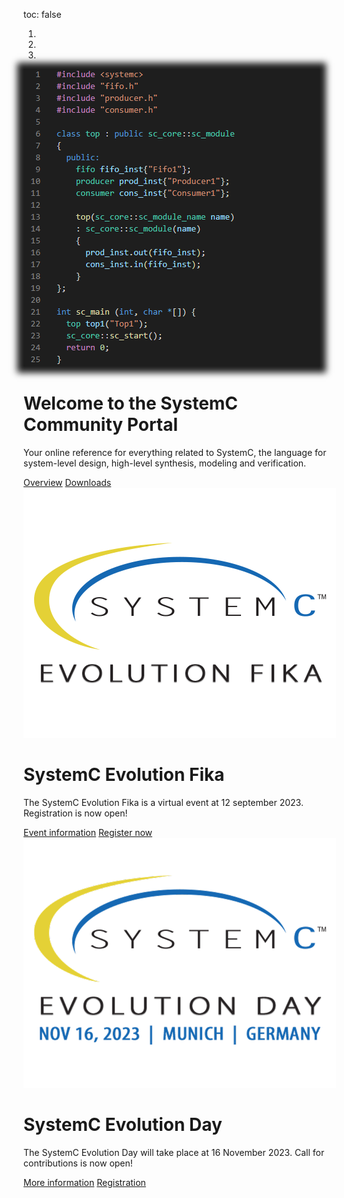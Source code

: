 toc: false

<div id="carousel_homepage" class="carousel slide" data-ride="carousel" data-interval="10000" >
  <ol class="carousel-indicators">
    <li data-target="#carousel_homepage" data-slide-to="0" class="active"></li>
    <li data-target="#carousel_homepage" data-slide-to="1"></li>
    <li data-target="#carousel_homepage" data-slide-to="2"></li>
  </ol>
  <div class="carousel-inner">
    <div class="carousel-item active">
      <div class="hero container col-xxl-8 px-4 py-5">
        <div class="row flex-lg-row-reverse align-items-center g-5 py-3">
          <div class="col-10 col-sm-8 col-lg-6">
            <a href="/overview/systemc"><img style="box-shadow: 0px 0px 10px 10px #1e1e1e;" src="/images/sc_example.png" class="d-block mx-lg-auto img-fluid" loading="lazy"></a>
          </div>
          <div class="col-lg-6">
            <h1 class="display-5 fw-bold lh-1 mb-3">Welcome to the SystemC Community Portal</h1>
            <p class="lead">Your online reference for everything related to SystemC, the language for system-level design, high-level synthesis, modeling and verification.</p>
            <a href="/overview/systemc/" class="btn btn-primary btn-lg">Overview</a>
            <a href="/resources/standards/" class="btn btn-secondary btn-lg">Downloads</a>
          </div>
        </div>
      </div>
    </div>
    <div class="carousel-item hero">
      <div class="container col-xxl-8 px-4 py-5">
        <div class="row flex-lg-row-reverse align-items-center g-5 py-5">
          <div class="col-10 col-sm-8 col-lg-6">
            <a href="/events/scef202309/"><img src="/images/scef-400.png" class="d-block mx-lg-auto img-fluid" loading="lazy"></a>
          </div>
          <div class="col-lg-6">
            <h1 class="display-5 fw-bold lh-1 mb-3">SystemC Evolution Fika</h1>
            <p class="lead">The SystemC Evolution Fika is a virtual event at 12 september 2023. Registration is now open!</p>
            <a href="/events/scef202309/" class="btn btn-primary btn-lg">Event information</a>
            <a href="https://form.jotform.com/232145897122962" class="btn btn-secondary btn-lg">Register now</a>
          </div>
        </div>
      </div>
    </div>
    <div class="carousel-item hero">
      <div class="container col-xxl-8 px-4 py-5">
        <div class="row flex-lg-row-reverse align-items-center g-5 py-5">
          <div class="col-10 col-sm-8 col-lg-6">
            <a href="/events/sced2022/"><img src="/images/SCED-2023-Logo-400x500px.png" class="d-block mx-lg-auto img-fluid" loading="lazy"></a>
          </div>
          <div class="col-lg-6">
            <h1 class="display-5 fw-bold lh-1 mb-3">SystemC Evolution Day</h1>
            <p class="lead">The SystemC Evolution Day will take place at 16 November 2023. Call for contributions is now open!</p>
            <!--<a href="/events/sced2022/" class="btn btn-primary btn-lg">Program and Presentations</a>-->
            <a href="/events/sced2023/" class="btn btn-primary btn-lg">More information</a>
            <a href="https://dvcon-europe.org/registration/" class="btn btn-secondary btn-lg">Registration</a>
          </div>
        </div>
      </div>
    </div>
  </div>
</div>
